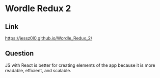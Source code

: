 # Wordle Redux 2 

## Link
https://jessz0l0.github.io/Wordle_Redux_2/

## Question
JS with React is better for creating elements of the app because it is more readable, efficient, and scalable. 
